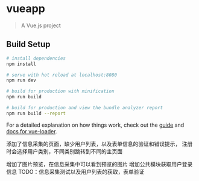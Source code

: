# vueapp

> A Vue.js project

## Build Setup

``` bash
# install dependencies
npm install

# serve with hot reload at localhost:8080
npm run dev

# build for production with minification
npm run build

# build for production and view the bundle analyzer report
npm run build --report
```

For a detailed explanation on how things work, check out the [guide](http://vuejs-templates.github.io/webpack/) and [docs for vue-loader](http://vuejs.github.io/vue-loader).


添加了信息采集的页面，缺少用户列表，以及表单信息的验证和错误提示，
注册时会选择用户类别，不同类别跳转到不同的主页面

增加了图片预览，在信息采集中可以看到预览的图片
增加公共模块获取用户登录信息
TODO：信息采集测试以及用户列表的获取，表单验证